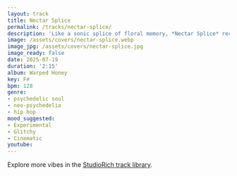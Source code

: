 ```yaml
---
layout: track
title: Nectar Splice
permalink: /tracks/nectar-splice/
description: 'Like a sonic splice of floral memory, *Nectar Splice* recombines fragments into glitchy rhythm tapestries. With warped loops and cinematic tension, it’s a dreamy reconstruction of past sweetness—digitally remixed.'
image: /assets/covers/nectar-splice.webp
image_jpg: /assets/covers/nectar-splice.jpg
image_ready: false
date: 2025-07-19
duration: '2:15'
album: Warped Honey
key: F#
bpm: 128
genre:
- psychedelic soul
- neo-psychedelia
- hip hop
mood_suggested:
- Experimental
- Glitchy
- Cinematic
youtube:
---
```


Explore more vibes in the [StudioRich track library](/tracks/).
